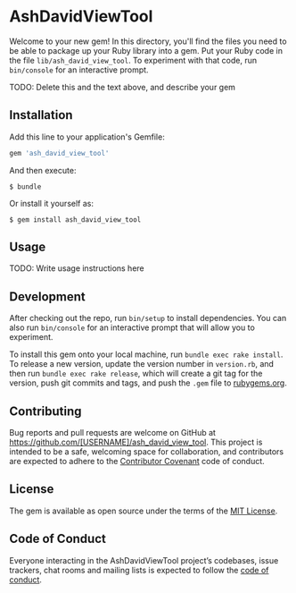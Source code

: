 # AshDavidViewTool

Welcome to your new gem! In this directory, you'll find the files you need to be able to package up your Ruby library into a gem. Put your Ruby code in the file `lib/ash_david_view_tool`. To experiment with that code, run `bin/console` for an interactive prompt.

TODO: Delete this and the text above, and describe your gem

## Installation

Add this line to your application's Gemfile:

```ruby
gem 'ash_david_view_tool'
```

And then execute:

    $ bundle

Or install it yourself as:

    $ gem install ash_david_view_tool

## Usage

TODO: Write usage instructions here

## Development

After checking out the repo, run `bin/setup` to install dependencies. You can also run `bin/console` for an interactive prompt that will allow you to experiment.

To install this gem onto your local machine, run `bundle exec rake install`. To release a new version, update the version number in `version.rb`, and then run `bundle exec rake release`, which will create a git tag for the version, push git commits and tags, and push the `.gem` file to [rubygems.org](https://rubygems.org).

## Contributing

Bug reports and pull requests are welcome on GitHub at https://github.com/[USERNAME]/ash_david_view_tool. This project is intended to be a safe, welcoming space for collaboration, and contributors are expected to adhere to the [Contributor Covenant](http://contributor-covenant.org) code of conduct.

## License

The gem is available as open source under the terms of the [MIT License](https://opensource.org/licenses/MIT).

## Code of Conduct

Everyone interacting in the AshDavidViewTool project’s codebases, issue trackers, chat rooms and mailing lists is expected to follow the [code of conduct](https://github.com/[USERNAME]/ash_david_view_tool/blob/master/CODE_OF_CONDUCT.md).
